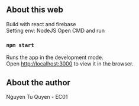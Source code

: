 
## About this web

Build with react and firebase <br>
Setting env: NodeJS
Open CMD and run
### `npm start`
Runs the app in the development mode.<br>
Open [http://localhost:3000](http://localhost:3000) to view it in the browser.

## About the author
Nguyen Tu Quyen - EC01

